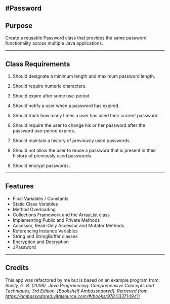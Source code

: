 #Password
----
## Purpose
Create a reusable Password class that provides the same password functionality across multiple Java applications.

----
## Class Requirements

1. Should designate a minimum length and maximum password length.

2. Should require numeric characters.

3. Should expire after some use-period.

4. Should notify a user when a password has expired.

5. Should track how many times a user has used their current password.

6. Should require the user to change his or her password after the password use-period expires.

7. Should maintain a history of previously used passwords.

8. Should not allow the user to reuse a password that is present in their history of previously used passwords.

9. Should encrypt passwords.

----
## Features

* Final Variables / Constants
* Static Class Variables
* Method Overloading
* Collections Framework and the ArrayList class
* Implementing Public and Private Methods
* Accessor, Read-Only Accessor and Mutator Methods
* Referencing Instance Variables
* String and StringBuffer classes
* Encryption and Decryption
* JPassword

----
## Credits
This app was refactored by me but is based on an example program from:
*Shelly, G. B. (2006). Java Programming: Comprehensive Concepts and Techniques, 3rd Edition. [Bookshelf Ambassadored]. Retrieved from https://ambassadored.vitalsource.com/#/books/9781133714941/*